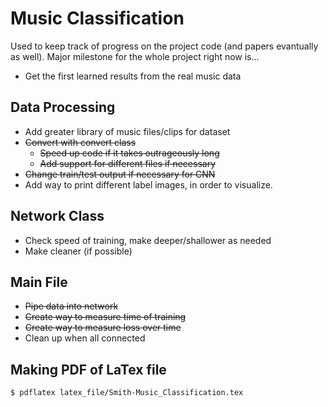# Music Classification 

Used to keep track of progress on the project code (and papers evantually as well). Major milestone for the whole project right now is...

* Get the first learned results from the real music data


## Data Processing

* Add greater library of music files/clips for dataset 
* ~~Convert with convert class~~
    * ~~Speed up code if it takes outrageously long~~
    * ~~Add support for different files if necessary~~
* ~~Change train/test output if necessary for CNN~~
* Add way to print different label images, in order to visualize.

## Network Class

* Check speed of training, make deeper/shallower as needed
* Make cleaner (if possible)

## Main File
* ~~Pipe data into network~~
* ~~Create way to measure time of training~~
* ~~Create way to measure loss over time~~
* Clean up when all connected

## Making PDF of LaTex file

```shell
$ pdflatex latex_file/Smith-Music_Classification.tex
```